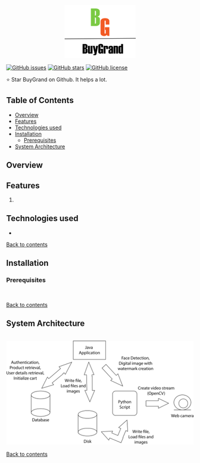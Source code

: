 <p align="center"><img src="https://github.com/aditya1962/BuyGrand/blob/master/Order_Application_Java/Logo.png" alt="logo"></p>

[![GitHub issues](https://img.shields.io/github/issues/aditya1962/BuyGrand)](https://github.com/aditya1962/BuyGrand/issues)
[![GitHub stars](https://img.shields.io/github/stars/aditya1962/BuyGrand)](https://github.com/aditya1962/BuyGrand/stargazers)
[![GitHub license](https://img.shields.io/github/license/aditya1962/BuyGrand)](https://github.com/aditya1962/BuyGrand/blob/master/LICENSE)

:star: Star BuyGrand on Github. It helps a lot.

<h2> Table of Contents </h2>

- <a href="#overview"> Overview </a>
- <a href="#features"> Features </a>
- <a href="#technologies"> Technologies used </a>
- <a href="#installation"> Installation </a>
    - <a href="#prerequisites"> Prerequisites </a>
- <a href="#system-architecture"> System Architecture </a>

<h2 id="overview"> Overview </h2>



<h2 id="features">Features</h2>
<ol>
    <li> </li>
</ol>


<h2 id="technologies"> Technologies used </h2>

-  

<a href="#user-content--table-of-contents-">Back to contents </a>

<h2 id="installation"> Installation </h2>

<h3 id="prerequisites"> Prerequisites </h3>
<br/>


<a href="#user-content--table-of-contents-">Back to contents </a>


<h2 id="system-architecture"> System Architecture</h2>
<br>

<div align="center"><img src="https://raw.githubusercontent.com/aditya1962/BuyGrand/master/System%20Architecture.png" alt="System Architecture"></div>

<a href="#user-content--table-of-contents-">Back to contents </a>
